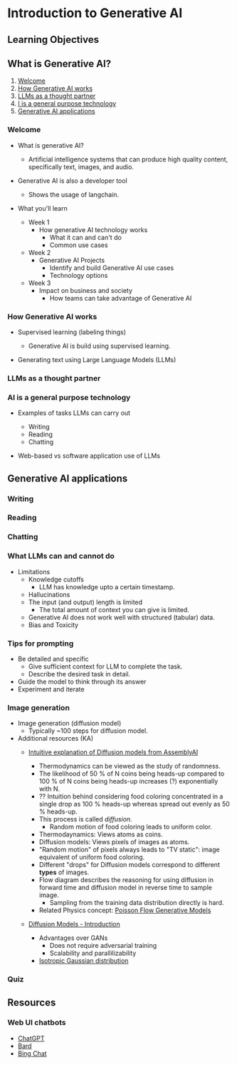 # Introduction to Generative AI

## Learning Objectives

## What is Generative AI?

1. [Welcome](#welcome)
2. [How Generative AI works](#how-generative-ai-works)
3. [LLMs as a thought partner](#llms-as-a-thought-partner)
4. [I is a general purpose technology](#ai-is-a-general-purpose-technology)
5. [Generative AI applications](#generative-ai-applications)

### Welcome

- What is generative AI?
  - Artificial intelligence systems that can produce high quality content, specifically text, images, and audio.
- Generative AI is also a developer tool
  - Shows the usage of langchain.

- What you'll learn
  - Week 1
    - How generative AI technology works
      - What it can and can't do
      - Common use cases
  - Week 2
    - Generative AI Projects
      - Identify and build Generative AI use cases
      - Technology options
  - Week 3
    - Impact on business and society
      - How teams can take advantage of Generative AI

### How Generative AI works

- Supervised learning (labeling things)
  - Generative AI is build using supervised learning.

- Generating text using Large Language Models (LLMs)

### LLMs as a thought partner

### AI is a general purpose technology

- Examples of tasks LLMs can carry out
  - Writing
  - Reading
  - Chatting

- Web-based vs software application use of LLMs

## Generative AI applications

### Writing

### Reading

### Chatting

### What LLMs can and cannot do

- Limitations
  - Knowledge cutoffs
    - LLM has knowledge upto a certain timestamp.
  - Hallucinations
  - The input (and output) length is limited
    - The total amount of context you can give is limited.
  - Generative AI does not work well with structured (tabular) data.
  - Bias and Toxicity

### Tips for prompting

- Be detailed and specific
  - Give sufficient context for LLM to complete the task.
  - Describe the desired task in detail.
- Guide the model to think through its answer
- Experiment and iterate

### Image generation

- Image generation (diffusion model)
  - Typically ~100 steps for diffusion model.
- Additional resources (KA)
  - [Intuitive explanation of Diffusion models from AssemblyAI](https://www.assemblyai.com/blog/how-physics-advanced-generative-ai/#generative-ai-with-thermodynamics)
    - Thermodynamics can be viewed as the study of randomness.
    - The likelihood of 50 % of N coins being heads-up compared to 100 % of N coins being heads-up increases (?) exponentially with N.
    - ?? Intuition behind considering food coloring concentrated in a single drop as 100 % heads-up whereas spread out evenly as 50 % heads-up.
    - This process is called *diffusion*.
      - Random motion of food coloring leads to uniform color.
    - Thermodaynamics: Views atoms as coins.
    - Diffusion models: Views pixels of images as atoms.
    - "Random motion" of pixels always leads to "TV static": image equivalent of uniform food coloring.
    - Different "drops" for Diffusion models correspond to different **types** of images.
    - Flow diagram describes the reasoning for using diffusion in forward time and diffusion model in reverse time to sample image.
      - Sampling from the training data distribution directly is hard.
    - Related Physics concept: [Poisson Flow Generative Models](https://www.assemblyai.com/blog/an-introduction-to-poisson-flow-generative-models/)
  
  - [Diffusion Models - Introduction](https://www.assemblyai.com/blog/diffusion-models-for-machine-learning-introduction/)
    - Advantages over GANs
      - Does not require adversarial training
      - Scalability and parallilizability
    - [Isotropic Gaussian distribution](https://math.stackexchange.com/questions/1991961/gaussian-distribution-is-isotropic)

### Quiz

## Resources

### Web UI chatbots

- [ChatGPT](https://chat.openai.com/)
- [Bard](https://bard.google.com/chat)
- [Bing Chat](https://www.bing.com/search?q=Bing+AI&showconv=1&FORM=hpcodx)
